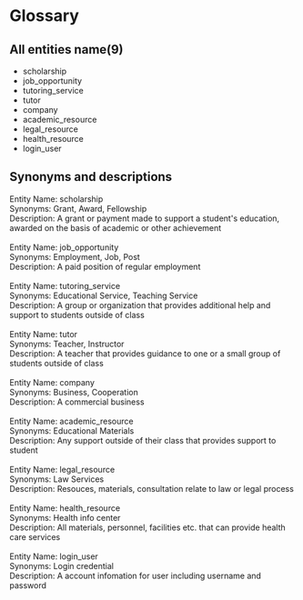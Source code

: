 # Glossary
## All entities name(9)
- scholarship
- job_opportunity
- tutoring_service
- tutor
- company
- academic_resource
- legal_resource
- health_resource
- login_user

## Synonyms and descriptions
Entity Name: scholarship <br />
Synonyms: Grant, Award, Fellowship<br />
Description: A grant or payment made to support a student's education, awarded on the basis of academic or other achievement<br />
<br />
Entity Name: job_opportunity <br />
Synonyms: Employment, Job, Post<br />
Description: A paid position of regular employment<br />
<br />
Entity Name: tutoring_service <br />
Synonyms: Educational Service, Teaching Service<br />
Description: A group or organization that provides additional help and support to students outside of class<br />
<br />
Entity Name: tutor <br />
Synonyms: Teacher, Instructor<br />
Description: A teacher that provides guidance to one or a small group of students outside of class<br />
<br />
Entity Name: company <br />
Synonyms: Business, Cooperation<br />
Description: A commercial business<br />
<br />
Entity Name: academic_resource <br />
Synonyms: Educational Materials <br />
Description: Any support outside of their class that provides support to student<br />
<br />
Entity Name: legal_resource <br />
Synonyms: Law Services<br />
Description: Resouces, materials, consultation relate to law or legal process<br />
<br />
Entity Name: health_resource <br />
Synonyms: Health info center<br />
Description: All materials, personnel, facilities etc. that can provide health care services<br />
<br />
Entity Name: login_user <br />
Synonyms: Login credential<br />
Description: A account infomation for user including username and password<br />











